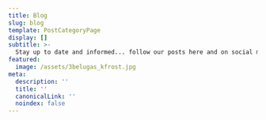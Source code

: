 ```yaml
---
title: Blog
slug: blog
template: PostCategoryPage
display: []
subtitle: >-
  Stay up to date and informed... follow our posts here and on social media!
featured:
  image: /assets/3belugas_kfrost.jpg
meta:
  description: ''
  title: ''
  canonicalLink: ''
  noindex: false
---
```


